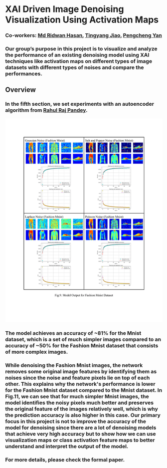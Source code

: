 # XAI Driven Image Denoising Visualization Using Activation Maps
### Co-workers: [Md Ridwan Hasan](mdridwan@ualberta.ca), [Tingyang Jiao](tingyang@ualberta.ca), [Pengcheng Yan](py@ualberta.ca)

### Our group’s purpose in this project is to visualize and analyze the performance of an existing denoising model using XAI techniques like activation maps on different types of image datasets with different types of noises and compare the performances.

## Overview

### In the fifth section, we set experiments with an autoencoder algorithm from [Rahul Raj Pandey](https://github.com/Rahulraj31/Autoencoder_MNIST-Fashion).
![Model Output for Fashion Mnist Dataset](images/model_output_for_fmd.png)
### The model achieves an accuracy of ~81% for the Mnist dataset, which is a set of much simpler images compared to an accuracy of ~50% for the Fashion Mnist dataset that consists of more complex images.
### While denoising the Fashion Mnist images, the network removes some original image features by identifying them as noises since the noise and feature pixels lie on top of each other. This explains why the network's performance is lower for the Fashion Mnist dataset compared to the Mnist dataset. In Fig.11, we can see that for much simpler Mnist images, the model identifies the noisy pixels much better and preserves the original feature of the images relatively well, which is why the prediction accuracy is also higher in this case. Our primary focus in this project is not to improve the accuracy of the model for denoising since there are a lot of denoising models that achieve very high accuracy but to show how we can use visualization maps or class activation feature maps to better understand and interpret the output of the model.

### For more details, please check the formal paper. 
